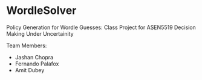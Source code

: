 # WordleSolver
Policy Generation for Wordle Guesses: Class Project for ASEN5519 Decision Making Under Uncertainity 

Team Members:
- Jashan Chopra
- Fernando Palafox 
- Amit Dubey 
